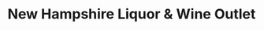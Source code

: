 ---
title: "New Hampshire Liquor & Wine Outlet"
url: /winchester/new-hampshire-liquor-und-wine-outlet/
shop: Spirituosen
---